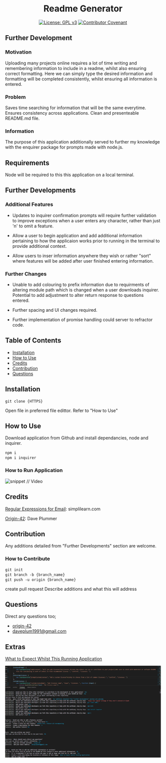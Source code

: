 <div align="center">

# Readme Generator
  
</div>

<div align="center">

  
[![License: GPL v3](https://img.shields.io/badge/License-GPLv3-blue.svg)](https://www.gnu.org/licenses/gpl-3.0) [![Contributor Covenant](https://img.shields.io/badge/Contributor%20Covenant-2.1-4baaaa.svg)](https://www.contributor-covenant.org/version/2/1/code_of_conduct/code_of_conduct.md) 

</div>

## Further Development

### Motivation

Uploading many projects online requires a lot of time writing and remembering information to include in a readme, whilst also ensuring correct formatting. Here we can simply type the desired information and formatting will be completed consistently, whilst ensuring all information is entered.

### Problem

Saves time searching for information that will be the same everytime. Ensures consistency across applications. Clean and presenteable README.md file. 

### Information

The purpose of this application additionally served to further my knowledge with the enquirer package for prompts made with node.js.

## Requirements

Node will be required to this this application on a local terminal. 

## Further Developments

### Additional Features

- Updates to inquirer confirmation prompts will require further validation to improve exceptions when a user enters any character, rather than just 'n' to omit a feature. 

- Allow a user to begin application and add additional information pertaining to how the applicaion works prior to running in the terminal to provide additional context.

- Allow users to inser information anywhere they wish or rather "sort" where features will be added after user finished entering information.

### Further Changes

- Unable to add colouring to prefix information due to requirments of altering module path which is changed when a user downloads inquirer. Potential to add adjustment to alter return response to questions entered.

- Further spacing and UI changes required.

- Further implementation of promise handling could server to refractor code.

## Table of Contents

* [Installation](#installation)
* [How to Use](#how-to-use)
* [Credits](#credits)
* [Contribution](#contribution)
* [Questions](#questions)

## Installation

```
git clone {HTTPS}
```
Open file in preferred file edittor.
Refer to "How to Use"

## How to Use

Download application from Github and install dependancies, node and inquirer.

```
npm i
npm i inquirer
```

### How to Run Application

![snippet](${photo.howToUseImagesLink}) // Video

## Credits

[Regular Expressions for Email](https://www.simplilearn.com/tutorials/javascript-tutorial/email-validation-in-javascript): simplilearn.com

[Origin-42](https://github.com/origin-42): Dave Plummer

## Contribution

Any additions detailed from "Further Developments" section are welcome.

### How to Contribute

```
git init
git branch -b {branch_name}
git push -u origin {branch_name}
```

create pull request
Describe additions and what this will address

## Questions

Direct any questions too;

- [origin-42](https://github.com/origin-42)
- daveplum1991@gmail.com

## Extras

[What to Expect Whilst This Running Application](./utils/images/generator_screenshot.jpg)

![snippet](./utils/screenshots/generator_screenshot.jpg)


